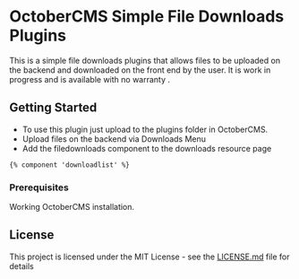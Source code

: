 # OctoberCMS Simple File Downloads Plugins 
This is a simple file downloads plugins that allows files to be uploaded on the backend and downloaded on the front end by the user. It is work in progress and is available with no warranty .

## Getting Started


*  To use this plugin just upload to the plugins folder in OctoberCMS.
*  Upload files on the backend via Downloads Menu 
*  Add the filedownloads component to the downloads resource page

```
{% component 'downloadlist' %}
```

### Prerequisites

Working OctoberCMS installation.

## License

This project is licensed under the MIT License - see the [LICENSE.md](LICENSE.md) file for details